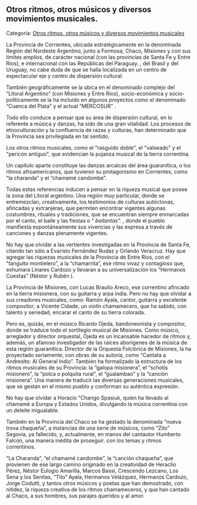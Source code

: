 ## Otros ritmos, otros músicos y diversos movimientos musicales.

Categoría: [Otros ritmos, otros músicos y diversos movimientos musicales](http://descubrircorrientes.com.ar/2012/index.php/1739-cultura/4-musica/los-antecedentes-instrumentales-y-los-musicos-chamameceros/otros-ritmos-otros-musicos-y-diversos-movimiento-musicales)

La Provincia de Corrientes, ubicada estratégicamente en la denominada Región del Nordeste Argentino, junto a Formosa, Chaco, Misiones y con sus límites amplios, de carácter nacional (con las provincias de Santa Fe y Entre Ríos), e internacional con las Repúblicas del Paraguay. , del Brasil y del Uruguay, no cabe duda de que se halla localizada en un centro de espectacular eje y centro de dispersión cultural.

También geográficamente se la ubica en el denominado complejo del “Litoral Argentino” (con Misiones y Entre Ríos), socio-económica y socio-políticamente se la ha incluido en algunos proyectos como el denominado “Cuenca del Plata” y el actual “MERCOSUR” .

Todo ello conduce a pensar que su área de dispersión cultural, en lo referente a música y danzas, ha sido de una gran vitalidad. Los procesos de etnoculturación y la confluencia de razas y culturas, han determinado que la Provincia sea privilegiada en tal sentido.

Los otros ritmos musicales, como el "rasguido doble", el "valseado" y el "pericón antiguo", que evidencian la pujanza musical de la tierra correntina.

Un capítulo aparte constituye las danzas arcaicas del área guaranítica, o los ritmos afroamericanos, que tuvieron su protagonismo en Corrientes, como “la charanda” y el “chamamé candombe”.

Todas estas referencias inducen a pensar en la riqueza musical que posee la zona del Litoral argentino. Una región muy particular, donde se entremezclan, creativamente, los testimonios de culturas autóctonas, afincadas y extranjeras, que permiten encontrar vigentes algunas costumbres, rituales y tradiciones, que se encuentran siempre enmarcadas por el canto, el baile y las fiestas o “ _bailantas”._ , donde el pueblo manifiesta espontáneamente sus vivencias y las expresa a través de canciones y danzas plenamente vigentes.

No hay que olvidar a las vertientes investigadas en la Provincia de Santa Fe, citando tan sólo a Evaristo Fernández Rudaz y Orlando Veracruz. Hay que agregar las riquezas musicales de la Provincia de Entre Ríos, con el "tanguito montielero”, a la “chamarrita”, ese ritmo vivaz y contagioso que, exhumara Linares Cardozo y llevaran a su universalización los “Hermanos Cuestas” (Néstor y Rubén ).

La Provincia de Misiones, con Lucas Braulio Areco, ese correntino afincado en la tierra misionera, con su guitarra y arpa india. Pero no hay que olvidar a sus creadores musicales, como: Ramón Ayala, cantor, guitarra y excelente compositor; a Vicente Cidade, un violín chamamecero, que ha sabido, con talento y seriedad, encarar el canto de su tierra colorada.

Pero es, quizás, en el músico Ricardo Ojeda, bandoneonista y compositor, donde se traduce todo el sortilegio musical de Misiones. Como músico, arreglador y director orquestal, Ojeda es un incansable hacedor de ritmos y, además, un afanoso investigador de las raíces aborígenes de la música de esta región guaranítica. Director de la Orquesta Folclórica de Misiones, la ha proyectado seriamente, con obras de su autoría, como “Cantata a Andresito: Al General Indio”. También ha formalizado la estructura de los ritmos musicales de su Provincia: la “galopa misionera”, el “schotis misionero”, la “polca o polquita rural”, el “gualambao” y la “canción misionera”. Una manera de traducir las diversas generaciones musicales, que se gestan en el mismo pueblo y conforman su auténtica expresión.

No hay que olvidar a Horacio "Chango Spasiuk, quien ha llevado al chamamé a Europa y Estados Unidos, divulgando la música correntina con un deleite inigualable.  

También en la Provincia del Chaco se ha gestado la denominada “nueva trova chaqueña”, a instancias de una serie de músicos, como “Zito” Segovia, ya fallecido, y, actualmente, en manos del cantautor Humberto Falcón, una manera inédita de proseguir. con los temas y ritmos correntinos.

“La Charanda”, “el chamamé candombe”, la “canción chaqueña”, que provienen de ese largo camino originado en la creatividad de Heraclio Pérez, Néstor Eulogio Amarilla, Marcos Bassi, Crescendo Lezcano, Los Sena y los Senitas, “Tito” Ayala, Hermanos Velázquez, Hermanos Cardozo, Jorge Codutti, y tantos otros músicos y poetas que han demostrado, con nitidez, la riqueza creativa de los ritmos chamameceros, y que han cantado al Chaco, a sus hombres, sus parajes queridos y al amor.